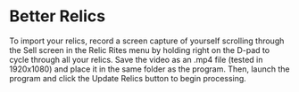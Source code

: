# Better Relics
To import your relics, record a screen capture of yourself scrolling through the Sell screen in the Relic Rites menu by holding right on the D-pad to cycle through all your relics. Save the video as an .mp4 file (tested in 1920x1080) and place it in the same folder as the program. Then, launch the program and click the Update Relics button to begin processing.
